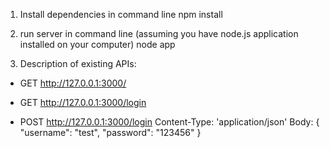 1. Install dependencies in command line
   npm install

2. run server in command line (assuming you have node.js application installed on your computer)
   node app

3. Description of existing APIs:

 - GET  http://127.0.0.1:3000/

 - GET  http://127.0.0.1:3000/login

 - POST http://127.0.0.1:3000/login
    Content-Type: 'application/json'
    Body: {
           "username": "test",
           "password": "123456"
          }


